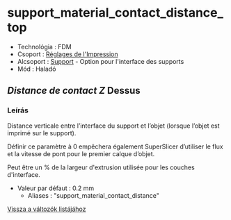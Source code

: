 # support\_material\_contact\_distance\_top

* Technológia : FDM
* Csoport : [Réglages de l'Impression](../print_settings/print_settings.md)
* Alcsoport : [Support](../print_settings/print_settings.md#support) - Option pour l'interface des supports
* Mód : Haladó

## _Distance de contact Z_ Dessus

### Leírás

Distance verticale entre l’interface du support et l’objet \(lorsque l’objet est imprimé sur le support\).

Définir ce paramètre à 0 empêchera également SuperSlicer d’utiliser le flux et la vitesse de pont pour le premier calque d’objet.

Peut être un % de la largeur d'extrusion utilisée pour les couches d'interface.

* Valeur par défaut : 0.2 mm
  * Aliases :  "support\_material\_contact\_distance"

[Vissza a változók listájához](variable_list.md)

